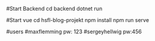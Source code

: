 #Start Backend
cd backend
dotnet run

#Start vue
cd hsfl-blog-projekt
npm install
npm run serve

#users
#maxflemming pw: 123
#sergeyhellwig pw:456
